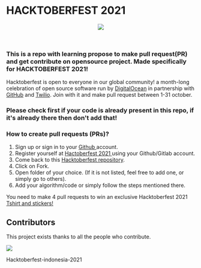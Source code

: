 # HACKTOBERFEST 2021

<p align="center">
  <img src="https://github.com/N1ght420/hacktoberfest2021/blob/main/FILE/hacktoberfest.svg">
</p><br>

### This is a repo with learning propose to make pull request(PR) and get contribute on opensource project. Made specifically for HACKTOBERFEST 2021!  
Hacktoberfest is open to everyone in our global community! a month-long celebration of open source software run by <a href="https://www.digitalocean.com/">DigitalOcean</a> in partnership with <a href="https://github.com/">GitHub</a> and <a href="https://www.twilio.com/">Twilio</a>. Join with it and make pull request between 1-31 october.
### Please check first if your code is already present in this repo, if it's already there then don't add that!

### How to create pull requests (PRs)?
  1. Sign up or sign in to your <a href="https://github.com/"> Github </a> account.
  2. Register yourself at <a href="https://hacktoberfest.digitalocean.com/"> Hactoberfest 2021 </a> using your Github/Gitlab account.
  3. Come back to this <a href="https://github.com/N1ght420/hacktoberfest2021"> Hacktoberfest repository</a>.
  4. Click on Fork.
  4. Open folder of your choice. (If it is not listed, feel free to add one, or simply go to others).
  5. Add your algorithm/code or simply follow the steps mentioned there.
  

 You need to make 4 pull requests to win an exclusive Hacktoberfest 2021 <a href="https://hacktoberfestswaglist.com/"> Tshirt and stickers! </a>

## Contributors
This project exists thanks to all the people who contribute.

[![](https://contributors-img.web.app/image?repo=N1ght420/hacktoberfest2021)](https://github.com/N1ght420/hacktoberfest2021/graphs/contributors)

Hacktoberfest-indonesia-2021

